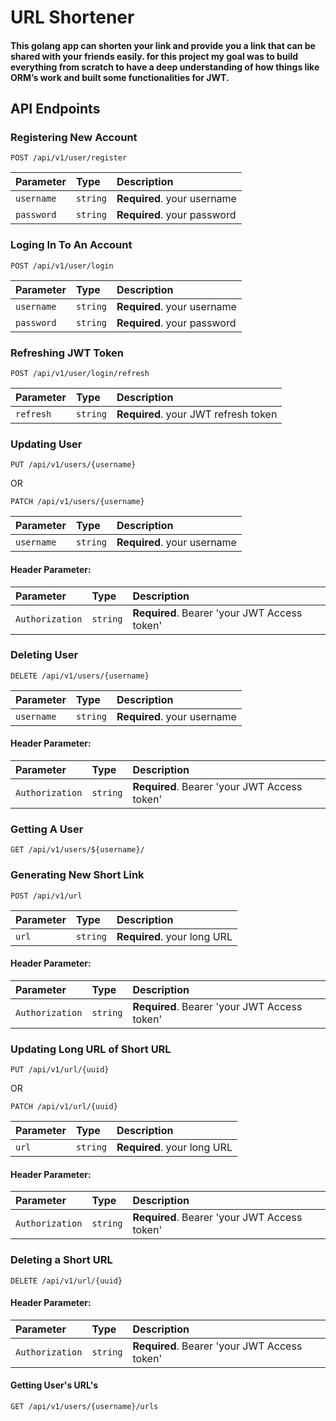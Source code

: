 # URL Shortener

#### This golang app can shorten your link and provide you a link that can be shared with your friends easily. for this project my goal was to build everything from scratch to have a deep understanding of how things like ORM’s work and built some functionalities for JWT.

## API Endpoints

### Registering New Account

```http
POST /api/v1/user/register
```

| Parameter | Type     | Description                |
| :-------- | :------- | :------------------------- |
| `username` | `string` | **Required**. your username |
| `password` | `string` | **Required**. your password |

### Loging In To An Account

```http
POST /api/v1/user/login
```

| Parameter | Type     | Description                       |
| :-------- | :------- | :-------------------------------- |
| `username`      | `string` | **Required**. your username |
| `password`      | `string` | **Required**. your password |

### Refreshing JWT Token

```http
POST /api/v1/user/login/refresh
```

| Parameter | Type     | Description                       |
| :-------- | :------- | :-------------------------------- |
| `refresh`      | `string` | **Required**. your JWT refresh token |

### Updating User 

```http
PUT /api/v1/users/{username}
```
OR
```http
PATCH /api/v1/users/{username}
```

| Parameter | Type     | Description                       |
| :-------- | :------- | :-------------------------------- |
| `username`      | `string` | **Required**. your username |

#### Header Parameter:
| Parameter | Type     | Description                       |
| :-------- | :------- | :-------------------------------- |
| `Authorization`      | `string` | **Required**. Bearer 'your  JWT Access token' 

### Deleting User

```http
DELETE /api/v1/users/{username}
```

| Parameter | Type     | Description                       |
| :-------- | :------- | :-------------------------------- |
| `username`      | `string` | **Required**. your username |

#### Header Parameter:
| Parameter | Type     | Description                       |
| :-------- | :------- | :-------------------------------- |
| `Authorization`      | `string` | **Required**. Bearer 'your  JWT Access token' 

### Getting A User

```http
GET /api/v1/users/${username}/
```



### Generating New Short Link

```http
POST /api/v1/url
```

| Parameter | Type     | Description                       |
| :-------- | :------- | :-------------------------------- |
| `url`      | `string` | **Required**. your long URL |

#### Header Parameter:
| Parameter | Type     | Description                       |
| :-------- | :------- | :-------------------------------- |
| `Authorization`      | `string` | **Required**. Bearer 'your  JWT Access token' 

### Updating Long URL of Short URL

```http
PUT /api/v1/url/{uuid}
```
OR
```http
PATCH /api/v1/url/{uuid}
```


| Parameter | Type     | Description                       |
| :-------- | :------- | :-------------------------------- |
| `url`      | `string` | **Required**. your long URL |

#### Header Parameter:
| Parameter | Type     | Description                       |
| :-------- | :------- | :-------------------------------- |
| `Authorization`      | `string` | **Required**. Bearer 'your  JWT Access token' 

### Deleting a Short URL

```http
DELETE /api/v1/url/{uuid} 
```
#### Header Parameter:
| Parameter | Type     | Description                       |
| :-------- | :------- | :-------------------------------- |
| `Authorization`      | `string` | **Required**. Bearer 'your  JWT Access token' 

#### Getting User's URL's

```http
GET /api/v1/users/{username}/urls
```
